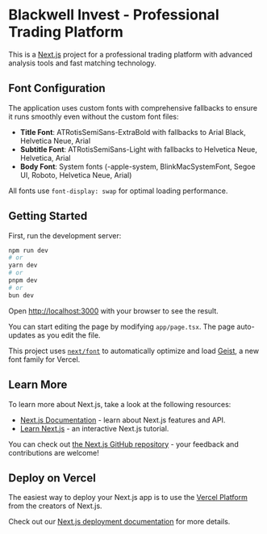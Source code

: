 # Blackwell Invest - Professional Trading Platform

This is a [Next.js](https://nextjs.org) project for a professional trading platform with advanced analysis tools and fast matching technology.

## Font Configuration

The application uses custom fonts with comprehensive fallbacks to ensure it runs smoothly even without the custom font files:

- **Title Font**: ATRotisSemiSans-ExtraBold with fallbacks to Arial Black, Helvetica Neue, Arial
- **Subtitle Font**: ATRotisSemiSans-Light with fallbacks to Helvetica Neue, Helvetica, Arial
- **Body Font**: System fonts (-apple-system, BlinkMacSystemFont, Segoe UI, Roboto, Helvetica Neue, Arial)

All fonts use `font-display: swap` for optimal loading performance.

## Getting Started

First, run the development server:

```bash
npm run dev
# or
yarn dev
# or
pnpm dev
# or
bun dev
```

Open [http://localhost:3000](http://localhost:3000) with your browser to see the result.

You can start editing the page by modifying `app/page.tsx`. The page auto-updates as you edit the file.

This project uses [`next/font`](https://nextjs.org/docs/app/building-your-application/optimizing/fonts) to automatically optimize and load [Geist](https://vercel.com/font), a new font family for Vercel.

## Learn More

To learn more about Next.js, take a look at the following resources:

- [Next.js Documentation](https://nextjs.org/docs) - learn about Next.js features and API.
- [Learn Next.js](https://nextjs.org/learn) - an interactive Next.js tutorial.

You can check out [the Next.js GitHub repository](https://github.com/vercel/next.js) - your feedback and contributions are welcome!

## Deploy on Vercel

The easiest way to deploy your Next.js app is to use the [Vercel Platform](https://vercel.com/new?utm_medium=default-template&filter=next.js&utm_source=create-next-app&utm_campaign=create-next-app-readme) from the creators of Next.js.

Check out our [Next.js deployment documentation](https://nextjs.org/docs/app/building-your-application/deploying) for more details.
